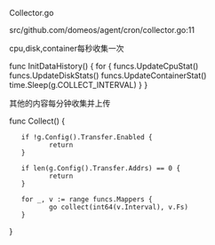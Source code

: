 

Collector.go

src/github.com/domeos/agent/cron/collector.go:11


cpu,disk,container每秒收集一次

func InitDataHistory() {
       for {
              funcs.UpdateCpuStat()
              funcs.UpdateDiskStats()
                funcs.UpdateContainerStat()
              time.Sleep(g.COLLECT_INTERVAL)
       }
}


其他的内容每分钟收集并上传

func Collect() {

       if !g.Config().Transfer.Enabled {
              return
       }

       if len(g.Config().Transfer.Addrs) == 0 {
              return
       }

       for _, v := range funcs.Mappers {
              go collect(int64(v.Interval), v.Fs)
       }
}


